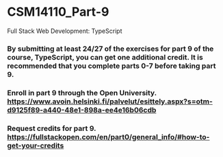 # CSM14110_Part-9
Full Stack Web Development: TypeScript

### By submitting at least 24/27 of the exercises for part 9 of the course, TypeScript, you can get one additional credit. It is recommended that you complete parts 0-7 before taking part 9.
### Enroll in part 9 through the Open University. https://www.avoin.helsinki.fi/palvelut/esittely.aspx?s=otm-d9125f89-a440-48e1-898a-ee4e16b06cdb
### Request credits for part 9. https://fullstackopen.com/en/part0/general_info/#how-to-get-your-credits
